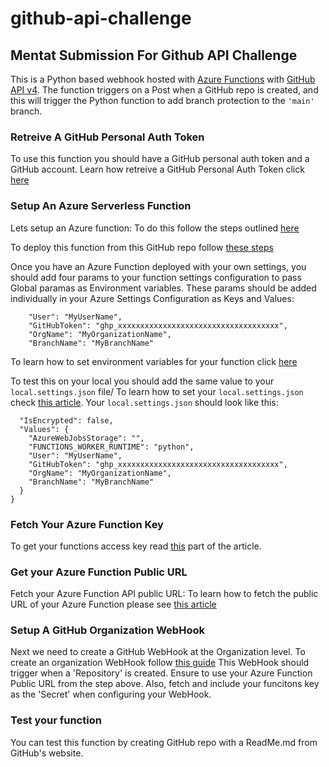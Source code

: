 # github-api-challenge
## __Mentat Submission For Github API Challenge__

This is a Python based webhook hosted with [Azure Functions](https://azure.microsoft.com/en-us/services/functions/) with [GitHub API v4](https://docs.github.com/en/rest). The function triggers on a Post  when a GitHub repo is created, and this will trigger the Python function to add branch protection to the `'main'` branch.

### Retreive A GitHub Personal Auth Token
To use this function you should have a GitHub personal auth token and a GitHub account.
Learn how retreive a GitHub Personal Auth Token click [here](https://docs.github.com/en/authentication/keeping-your-account-and-data-secure/creating-a-personal-access-token)

### Setup An Azure Serverless Function
Lets setup an Azure function:
To do this follow the steps outlined [here](https://docs.microsoft.com/en-us/azure/azure-functions/create-first-function-vs-code-python)

To deploy this function from this GitHub repo follow [these steps](https://docs.microsoft.com/en-us/azure/azure-functions/functions-how-to-github-actions?tabs=python)

Once you have an Azure Function deployed with your own settings, you should add four params to your function settings configuration to pass Global paramas as Environment variables.
These params should be added individually in your Azure Settings Configuration as Keys and Values:
```
    "User": "MyUserName",
    "GitHubToken": "ghp_xxxxxxxxxxxxxxxxxxxxxxxxxxxxxxxxxxxx",
    "OrgName": "MyOrganizationName",
    "BranchName": "MyBranchName"
```
To learn how to set environment variables for your function click [here](https://docs.microsoft.com/en-us/azure/azure-functions/functions-how-to-use-azure-function-app-settings?tabs=portal#settings)

To test this on your local you should add the same value to your `local.settings.json` file/
To learn how to set your `local.settings.json` check [this article](https://docs.microsoft.com/en-us/azure/azure-functions/functions-develop-local#local-settings-file).
Your `local.settings.json` should look like this:
```{
  "IsEncrypted": false,
  "Values": {
    "AzureWebJobsStorage": "",
    "FUNCTIONS_WORKER_RUNTIME": "python",
    "User": "MyUserName",
    "GitHubToken": "ghp_xxxxxxxxxxxxxxxxxxxxxxxxxxxxxxxxxxxx",
    "OrgName": "MyOrganizationName",
    "BranchName": "MyBranchName"
  }
}
```
### Fetch Your Azure Function Key
To get your functions access key read [this](https://docs.microsoft.com/en-us/azure/azure-functions/functions-how-to-use-azure-function-app-settings?tabs=portal#get-your-function-access-keys) part of the article.

### Get your Azure Function Public URL
Fetch your Azure Function API public URL:
To learn how to fetch the public URL of your Azure Function please see [this article](https://docs.microsoft.com/en-us/azure/azure-functions/functions-develop-vs-code?tabs=python#get-the-url-of-the-deployed-function)

### Setup A GitHub Organization WebHook
Next we need to create a GitHub WebHook at the Organization level.
To create an organization WebHook follow [this guide](https://docs.github.com/en/developers/webhooks-and-events/webhooks/creating-webhooks)
This WebHook should trigger when a 'Repository' is created.
Ensure to use your Azure Function Public URL from the step above. Also, fetch and include your funcitons key as the 'Secret' when configuring your WebHook.

### Test your function
You can test this function by creating GitHub repo with a ReadMe.md from GitHub's website.


